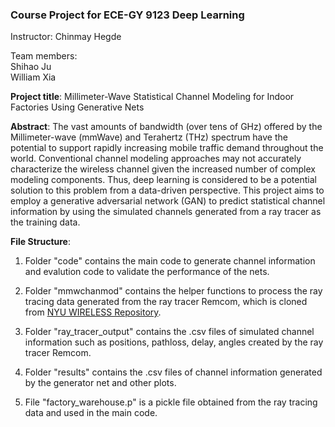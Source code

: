 ### Course Project for ECE-GY 9123 Deep Learning

Instructor: Chinmay Hegde 

Team members: \
Shihao Ju \
William Xia

**Project title**: Millimeter-Wave Statistical Channel Modeling for Indoor Factories Using Generative Nets

**Abstract**: The vast amounts of bandwidth (over tens of GHz) offered by the Millimeter-wave (mmWave) and Terahertz (THz) spectrum have the potential to support rapidly increasing mobile traffic demand throughout the world. Conventional channel modeling approaches may not accurately characterize the wireless channel given the increased number of complex modeling components. Thus, deep learning is considered to be a potential solution to this problem from a data-driven perspective. This project aims to employ a generative adversarial network (GAN) to predict statistical channel information by using the simulated channels generated from a ray tracer as the training data.

**File Structure**:

1. Folder "code" contains the main code to generate channel information and evalution code to validate the performance of the nets.

2. Folder "mmwchanmod" contains the helper functions to process the ray tracing data generated from the ray tracer Remcom, which is cloned from [NYU WIRELESS Repository](https://github.com/nyu-wireless/mmwchanmod).

3. Folder "ray_tracer_output" contains the .csv files of simulated channel information such as positions, pathloss, delay, angles created by the ray tracer Remcom.

4. Folder "results" contains the .csv files of channel information generated by the generator net and other plots. 

5. File "factory_warehouse.p" is a pickle file obtained from the ray tracing data and used in the main code.

